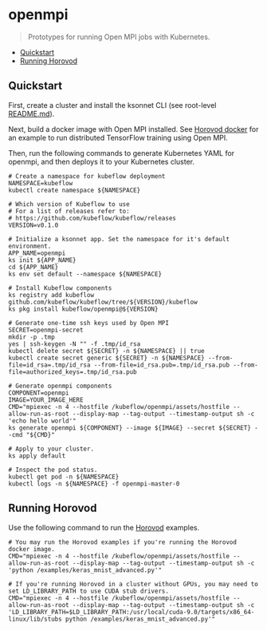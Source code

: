 # openmpi

> Prototypes for running Open MPI jobs with Kubernetes.

* [Quickstart](#quickstart)
* [Running Horovod](#running-horovod)

## Quickstart

First, create a cluster and install the ksonnet CLI (see root-level [README.md](https://github.com/kubeflow/kubeflow/blob/master/README.md)).

Next, build a docker image with Open MPI installed. See [Horovod docker](https://github.com/uber/horovod/blob/master/docs/docker.md) for an example to run distributed TensorFlow training using Open MPI.

Then, run the following commands to generate Kubernetes YAML for openmpi, and then deploys it to your Kubernetes cluster.

```
# Create a namespace for kubeflow deployment
NAMESPACE=kubeflow
kubectl create namespace ${NAMESPACE}

# Which version of Kubeflow to use
# For a list of releases refer to:
# https://github.com/kubeflow/kubeflow/releases
VERSION=v0.1.0

# Initialize a ksonnet app. Set the namespace for it's default environment.
APP_NAME=openmpi
ks init ${APP_NAME}
cd ${APP_NAME}
ks env set default --namespace ${NAMESPACE}

# Install Kubeflow components
ks registry add kubeflow github.com/kubeflow/kubeflow/tree/${VERSION}/kubeflow
ks pkg install kubeflow/openmpi@${VERSION}

# Generate one-time ssh keys used by Open MPI
SECRET=openmpi-secret
mkdir -p .tmp
yes | ssh-keygen -N "" -f .tmp/id_rsa
kubectl delete secret ${SECRET} -n ${NAMESPACE} || true
kubectl create secret generic ${SECRET} -n ${NAMESPACE} --from-file=id_rsa=.tmp/id_rsa --from-file=id_rsa.pub=.tmp/id_rsa.pub --from-file=authorized_keys=.tmp/id_rsa.pub

# Generate openmpi components
COMPONENT=openmpi
IMAGE=YOUR_IMAGE_HERE
CMD="mpiexec -n 4 --hostfile /kubeflow/openmpi/assets/hostfile --allow-run-as-root --display-map --tag-output --timestamp-output sh -c 'echo hello world'"
ks generate openmpi ${COMPONENT} --image ${IMAGE} --secret ${SECRET} --cmd "${CMD}"

# Apply to your cluster. 
ks apply default

# Inspect the pod status.
kubectl get pod -n ${NAMESPACE}
kubectl logs -n ${NAMESPACE} -f openmpi-master-0
```

## Running Horovod

Use the following command to run the [Horovod](https://github.com/uber/horovod) examples.

```
# You may run the Horovod examples if you're running the Horovod docker image.
CMD="mpiexec -n 4 --hostfile /kubeflow/openmpi/assets/hostfile --allow-run-as-root --display-map --tag-output --timestamp-output sh -c 'python /examples/keras_mnist_advanced.py'"

# If you're running Horovod in a cluster without GPUs, you may need to set LD_LIBRARY_PATH to use CUDA stub drivers.
CMD="mpiexec -n 4 --hostfile /kubeflow/openmpi/assets/hostfile --allow-run-as-root --display-map --tag-output --timestamp-output sh -c 'LD_LIBRARY_PATH=$LD_LIBRARY_PATH:/usr/local/cuda-9.0/targets/x86_64-linux/lib/stubs python /examples/keras_mnist_advanced.py'"
```